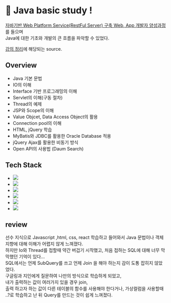 [theory-study]: https://github.com/ohchangyeol/bitcamp-theory-study "theory study"
[aiacademy]: https://goai.co.kr "AIA aiacademy"

# 📄 Java basic study !

[자바기반 Web Platform Service(RestFul Server) 구축 Web, App 개발자 양성과정][aiacademy]를 들으며  
Java에 대한 기초와 개발의 큰 흐름을 파악할 수 있었다.

[강의 정리][theory-study]에 해당되는 source.

## Overview
- Java 기본 문법
- IO의 이해
- Interface 기반 프로그래밍의 이해
- Servlet의 이해(구동 절차)
- Thread의 예제
- JSP와 Scope의 이해
- Value Objcet, Data Access Object의 활용
- Connection pool의 이해
- HTML, jQuery 학습
- MyBatis와 JDBC를 활용한 Oracle Database 적용
- jQuery Ajax를 활용한 비동기 방식
- Open API의 사용법 (Daum Search)

## Tech Stack

 - <img src="https://img.shields.io/badge/Java-8-007396?style=flat&logo=java&logoColor=white"/></a>&nbsp;
 - <img src="https://img.shields.io/badge/Tomcat-7.0.55-F8DC75?style=flat&logo=Apache Tomcat&logoColor=F8DC75"/></a>&nbsp;
 - <img src="https://img.shields.io/badge/jQuery-2.1.4-0769AD?style=flat&logo=jquery&logoColor=F8DC75"/></a>&nbsp;
 - <img src="https://img.shields.io/badge/Oracle-10g-F80000?style=flat&logo=Oracle&logoColor=F80000"/></a>&nbsp;
 - <img src="https://img.shields.io/badge/MyBatis-3.4.6-000000?style=flat&logo=MyBatis"/></a>&nbsp;
 - <img src="https://img.shields.io/badge/Log4j-3.4.6-FF5722?style=flat&logo=Log4j"/></a>&nbsp;

## review
선수 지식으로 Javascript ,html, css, react 학습하고 들어와서 Java 문법이나 객체지향에 대해 이해가 어렵지 않게 느껴졌다.  
하지만 Io와 Thread를 접할때 약간 버겁기 시작했고, 처음 접하는 SQL에 대해 너무 막막했던 기억이 있다...  
SQL에서는 언제 SubQuery를 쓰고 언제 Join 을 해야 하는지 감이 도통 잡히지 않았었다.  
구글링과 지인에게 질문하여 나만의 방식으로 학습하게 되었고,  
내가 출력하는 값이 여러가지 있을 경우 join,  
출력 하고자 하는 값이 다른 테이블의 함수를 사용해야 한다거나, 가상컬럼을 사용할때 ..?로 학습하고 난 뒤 Query를 만드는 것이 쉽게 느껴졌다.
